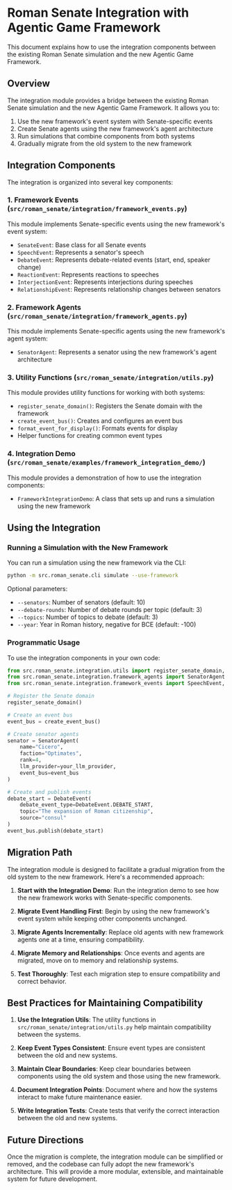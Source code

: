 # Roman Senate Integration with Agentic Game Framework

This document explains how to use the integration components between the existing Roman Senate simulation and the new Agentic Game Framework.

## Overview

The integration module provides a bridge between the existing Roman Senate simulation and the new Agentic Game Framework. It allows you to:

1. Use the new framework's event system with Senate-specific events
2. Create Senate agents using the new framework's agent architecture
3. Run simulations that combine components from both systems
4. Gradually migrate from the old system to the new framework

## Integration Components

The integration is organized into several key components:

### 1. Framework Events (`src/roman_senate/integration/framework_events.py`)

This module implements Senate-specific events using the new framework's event system:

- `SenateEvent`: Base class for all Senate events
- `SpeechEvent`: Represents a senator's speech
- `DebateEvent`: Represents debate-related events (start, end, speaker change)
- `ReactionEvent`: Represents reactions to speeches
- `InterjectionEvent`: Represents interjections during speeches
- `RelationshipEvent`: Represents relationship changes between senators

### 2. Framework Agents (`src/roman_senate/integration/framework_agents.py`)

This module implements Senate-specific agents using the new framework's agent system:

- `SenatorAgent`: Represents a senator using the new framework's agent architecture

### 3. Utility Functions (`src/roman_senate/integration/utils.py`)

This module provides utility functions for working with both systems:

- `register_senate_domain()`: Registers the Senate domain with the framework
- `create_event_bus()`: Creates and configures an event bus
- `format_event_for_display()`: Formats events for display
- Helper functions for creating common event types

### 4. Integration Demo (`src/roman_senate/examples/framework_integration_demo/`)

This module provides a demonstration of how to use the integration components:

- `FrameworkIntegrationDemo`: A class that sets up and runs a simulation using the new framework

## Using the Integration

### Running a Simulation with the New Framework

You can run a simulation using the new framework via the CLI:

```bash
python -m src.roman_senate.cli simulate --use-framework
```

Optional parameters:
- `--senators`: Number of senators (default: 10)
- `--debate-rounds`: Number of debate rounds per topic (default: 3)
- `--topics`: Number of topics to debate (default: 3)
- `--year`: Year in Roman history, negative for BCE (default: -100)

### Programmatic Usage

To use the integration components in your own code:

```python
from src.roman_senate.integration.utils import register_senate_domain, create_event_bus
from src.roman_senate.integration.framework_agents import SenatorAgent
from src.roman_senate.integration.framework_events import SpeechEvent, DebateEvent

# Register the Senate domain
register_senate_domain()

# Create an event bus
event_bus = create_event_bus()

# Create senator agents
senator = SenatorAgent(
    name="Cicero",
    faction="Optimates",
    rank=4,
    llm_provider=your_llm_provider,
    event_bus=event_bus
)

# Create and publish events
debate_start = DebateEvent(
    debate_event_type=DebateEvent.DEBATE_START,
    topic="The expansion of Roman citizenship",
    source="consul"
)
event_bus.publish(debate_start)
```

## Migration Path

The integration module is designed to facilitate a gradual migration from the old system to the new framework. Here's a recommended approach:

1. **Start with the Integration Demo**: Run the integration demo to see how the new framework works with Senate-specific components.

2. **Migrate Event Handling First**: Begin by using the new framework's event system while keeping other components unchanged.

3. **Migrate Agents Incrementally**: Replace old agents with new framework agents one at a time, ensuring compatibility.

4. **Migrate Memory and Relationships**: Once events and agents are migrated, move on to memory and relationship systems.

5. **Test Thoroughly**: Test each migration step to ensure compatibility and correct behavior.

## Best Practices for Maintaining Compatibility

1. **Use the Integration Utils**: The utility functions in `src/roman_senate/integration/utils.py` help maintain compatibility between the systems.

2. **Keep Event Types Consistent**: Ensure event types are consistent between the old and new systems.

3. **Maintain Clear Boundaries**: Keep clear boundaries between components using the old system and those using the new framework.

4. **Document Integration Points**: Document where and how the systems interact to make future maintenance easier.

5. **Write Integration Tests**: Create tests that verify the correct interaction between the old and new systems.

## Future Directions

Once the migration is complete, the integration module can be simplified or removed, and the codebase can fully adopt the new framework's architecture. This will provide a more modular, extensible, and maintainable system for future development.